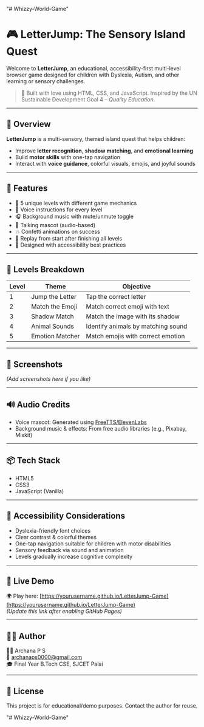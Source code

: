 "# Whizzy-World-Game" 
# 🎮 LetterJump: The Sensory Island Quest

Welcome to **LetterJump**, an educational, accessibility-first multi-level browser game designed for children with Dyslexia, Autism, and other learning or sensory challenges.

> 🧠 Built with love using HTML, CSS, and JavaScript. Inspired by the UN Sustainable Development Goal 4 – *Quality Education*.

---

## 🌟 Overview

**LetterJump** is a multi-sensory, themed island quest that helps children:
- Improve **letter recognition**, **shadow matching**, and **emotional learning**
- Build **motor skills** with one-tap navigation
- Interact with **voice guidance**, colorful visuals, emojis, and joyful sounds

---

## 🧩 Features

- 🎨 5 unique levels with different game mechanics
- 📣 Voice instructions for every level
- 🎧 Background music with mute/unmute toggle
- 🧸 Talking mascot (audio-based)
- 💥 Confetti animations on success
- 🔄 Replay from start after finishing all levels
- 🧠 Designed with accessibility best practices

---

## 🚀 Levels Breakdown

| Level | Theme                  | Objective                          |
|-------|------------------------|-------------------------------------|
| 1     | Jump the Letter        | Tap the correct letter              |
| 2     | Match the Emoji        | Match correct emoji with text       |
| 3     | Shadow Match           | Match the image with its shadow     |
| 4     | Animal Sounds          | Identify animals by matching sound  |
| 5     | Emotion Matcher        | Match emojis with correct emotion   |

---

## 📸 Screenshots

*(Add screenshots here if you like)*

---

## 🔊 Audio Credits

- Voice mascot: Generated using [FreeTTS/ElevenLabs](https://elevenlabs.io)
- Background music & effects: From free audio libraries (e.g., Pixabay, Mixkit)

---

## 📦 Tech Stack

- HTML5
- CSS3
- JavaScript (Vanilla)

---

## 🧠 Accessibility Considerations

- Dyslexia-friendly font choices
- Clear contrast & colorful themes
- One-tap navigation suitable for children with motor disabilities
- Sensory feedback via sound and animation
- Levels gradually increase cognitive complexity

---

## 🔗 Live Demo

🌍 Play here: [https://yourusername.github.io/LetterJump-Game](https://yourusername.github.io/LetterJump-Game)  
*(Update this link after enabling GitHub Pages)*

---

## 🙋‍♀️ Author

👩‍💻 Archana P S  
📧 archanaps0000@gmail.com  
🎓 Final Year B.Tech CSE, SJCET Palai

---

## 📜 License

This project is for educational/demo purposes. Contact the author for reuse.

"# Whizzy-World-Game" 
